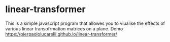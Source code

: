 # linear-transformer
This is a simple javascript program that allowes you to viualise the effects of various linear transofrmation matrices on a plane.
Demo https://pierpaololucarelli.github.io/linear-transformer/
